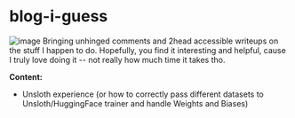 # blog-i-guess
![image](https://github.com/Laz4rz/blog-i-guess/assets/62252332/8e1c0481-91e3-49f0-89bb-f164241f556a)
Bringing unhinged comments and 2head accessible writeups on the stuff I happen to do. Hopefully, you find it interesting and helpful, cause I truly love doing it -- not really how much time it takes tho.  

**Content:**
 - Unsloth experience (or how to correctly pass different datasets to Unsloth/HuggingFace trainer and handle Weights and Biases)
